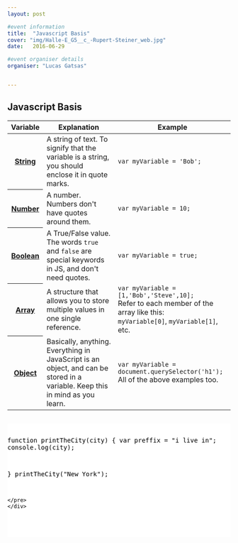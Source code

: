 ```yaml
---
layout: post

#event information
title:  "Javascript Basis"
cover: "img/Halle-E_G5__c_-Rupert-Steiner_web.jpg"
date:   2016-06-29

#event organiser details
organiser: "Lucas Gatsas"


---
```

<h2 class="section-heading"> Javascript Basis </h2>



<table class="standard-table">
 <thead>
  <tr>
   <th scope="row">Variable</th>
   <th scope="col">Explanation</th>
   <th scope="col">Example</th>
  </tr>
 </thead>
 <tbody>
  <tr>
   <th scope="row"><a title="Die Definition dieses Ausdrucks (String) wurde noch nicht geschrieben; bitte hilf mit und trage sie bei!" href="/de/docs/Glossary/String" class="new glossaryLink">String</a></th>
   <td>A string of text. To signify that the variable is a string, you should enclose it in quote marks.</td>
   <td><code>var myVariable = 'Bob';</code></td>
  </tr>
  <tr>
   <th scope="row"><a title="Number: In JavaScript ist&nbsp;Number&nbsp;ein numerischer Datentyp im&nbsp;double-precision 64-bit floating point format (IEEE 754). In anderen Programmiersprachen können verschiedene numerische Typen existieren zum Beispiel Integer, Float, Double oder Bignum." href="/de/docs/Glossary/Number" class="glossaryLink">Number</a></th>
   <td>A number. Numbers don't have quotes around them.</td>
   <td><code>var myVariable = 10;</code></td>
  </tr>
  <tr>
   <th scope="row"><a title="Boolean: In der Programmierung ist Boolean&nbsp;ein logischer Datentyp, der nur einen der zwei&nbsp;Werte&nbsp;true oder&nbsp;false&nbsp;annehmen kann. Ein Boolean ist die Umsetzung von wahr&nbsp;oder falsch&nbsp;in der Programmierung. Ohne die Möglichkeit Dinge in Booleans auszudrücken würden viele Dinge in einer Programmiersprache nicht mehr funktionieren. Zum Beispiel muss sich in JavaScript eine Bedingung eines&nbsp;if-Statements&nbsp;zu einem Boolean auflösen können. &nbsp;Eine&nbsp;for-Schleife könnte ohne Bedingung nicht feststellen, ob sie den Code ausführen soll oder nicht." href="/de/docs/Glossary/Boolean" class="glossaryLink">Boolean</a></th>
   <td>A True/False value. The words <code>true</code> and <code>false</code> are special keywords in JS, and don't need quotes.</td>
   <td><code>var myVariable = true;</code></td>
  </tr>
  <tr>
   <th scope="row"><a title="Die Definition dieses Ausdrucks (Array) wurde noch nicht geschrieben; bitte hilf mit und trage sie bei!" href="/de/docs/Glossary/Array" class="new glossaryLink">Array</a></th>
   <td>A structure that allows you to store multiple values in one single reference.</td>
   <td><code>var myVariable = [1,'Bob','Steve',10];</code><br>
    Refer to each member of the array like this:<br>
    <code>myVariable[0]</code>, <code>myVariable[1]</code>, etc.</td>
  </tr>
  <tr>
   <th scope="row"><a title="Die Definition dieses Ausdrucks (Object) wurde noch nicht geschrieben; bitte hilf mit und trage sie bei!" href="/de/docs/Glossary/Object" class="new glossaryLink">Object</a></th>
   <td>Basically, anything. Everything in JavaScript is an object, and can be stored in a variable. Keep this in mind as you learn.</td>
   <td><code>var myVariable = document.querySelector('h1');</code><br>
    All of the above examples too.</td>
  </tr>
 </tbody>
</table>



<div style="overflow:auto; height=200; width=100%;">
<pre style="color:black;background:white;">


function printTheCity(city) {
	var preffix = "i live in";
	console.log(city);

}
	printTheCity("New York");


	
	</pre>
	</div>
